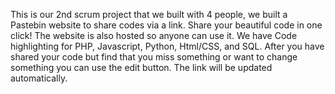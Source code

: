 This is our 2nd scrum project that we built with 4 people, we built a Pastebin website to share codes via a link. Share your beautiful code in one click! The website is also hosted so anyone can use it. We have Code highlighting for PHP, Javascript, Python, Html/CSS, and SQL. After you have shared your code but find that you miss something or want to change something you can use the edit button. The link will be updated automatically.
